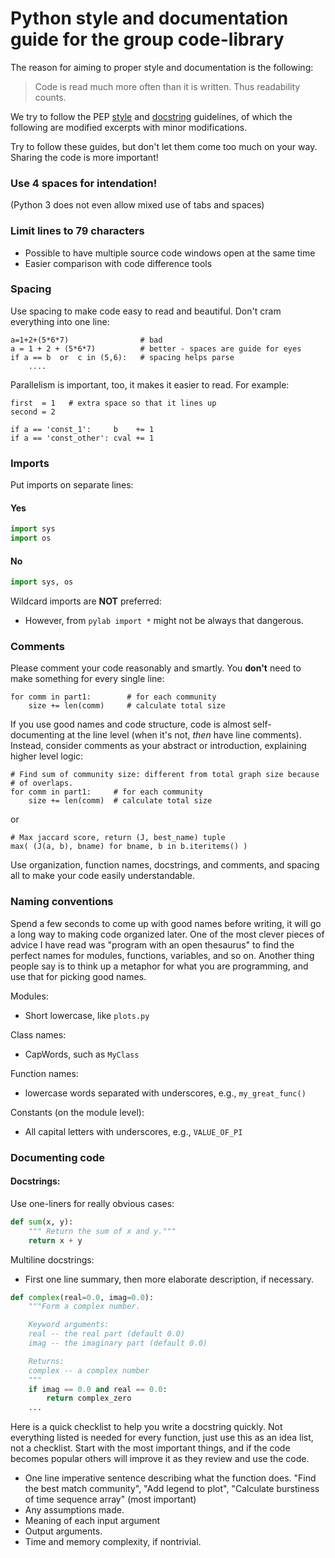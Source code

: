 # Python style and documentation guide for the group code-library

The reason for aiming to proper style and documentation is the following:

> Code is read much more often than it is written.
> Thus readability counts.

We try to follow the PEP
[style](http://legacy.python.org/dev/peps/pep-0008/) and
[docstring](http://legacy.python.org/dev/peps/pep-0257/) guidelines,
of which the following are modified excerpts with minor modifications.

Try to follow these guides, but don't let them come too much on your way.
Sharing the code is more important!


### Use 4 spaces for intendation!
(Python 3 does not even allow mixed use of tabs and spaces)

### Limit lines to 79 characters
* Possible to have multiple source code windows open at the same time
* Easier comparison with code difference tools

### Spacing
Use spacing to make code easy to read and beautiful.  Don't cram
everything into one line:

    a=1+2+(5*6*7)                # bad
    a = 1 + 2 + (5*6*7)          # better - spaces are guide for eyes
    if a == b  or  c in (5,6):   # spacing helps parse
        ....

Parallelism is important, too, it makes it easier to read.  For
example:

    first  = 1   # extra space so that it lines up
    second = 2

    if a == 'const_1':     b    += 1
    if a == 'const_other': cval += 1

### Imports
Put imports on separate lines:

#### Yes

```python
import sys
import os
```

#### No

```python
import sys, os
```

Wildcard imports are **NOT** preferred:

* However, from `pylab import *` might not be always that dangerous.


### Comments
Please comment your code reasonably and smartly.  You **don't** need to make
something for every single line:

    for comm in part1:        # for each community
        size += len(comm)     # calculate total size

If you use good names and code structure, code is almost
self-documenting at the line level (when it's not, *then* have line
comments).  Instead, consider comments as your abstract or
introduction, explaining higher level logic:

    # Find sum of community size: different from total graph size because
    # of overlaps.
    for comm in part1:     # for each community
        size += len(comm)  # calculate total size

or

    # Max jaccard score, return (J, best_name) tuple
    max( (J(a, b), bname) for bname, b in b.iteritems() )

Use organization, function names, docstrings, and comments, and
spacing all to make your code easily understandable.


### Naming conventions

Spend a few seconds to come up with good names before writing, it will
go a long way to making code organized later.  One of the most clever
pieces of advice I have read was "program with an open thesaurus" to
find the perfect names for modules, functions, variables, and so on.
Another thing people say is to think up a metaphor for what you are
programming, and use that for picking good names.


Modules:

* Short lowercase, like `plots.py`

Class names:

* CapWords, such as `MyClass`

Function names:

* lowercase words separated with underscores, e.g., `my_great_func()`

Constants (on the module level):

* All capital letters with underscores, e.g., `VALUE_OF_PI`

### Documenting code

#### Docstrings:

Use one-liners for really obvious cases:


```python
def sum(x, y):
	""" Return the sum of x and y."""
	return x + y
```

Multiline docstrings:
* First one line summary, then more elaborate description, if necessary.

```python
def complex(real=0.0, imag=0.0):
    """Form a complex number.

    Keyword arguments:
    real -- the real part (default 0.0)
    imag -- the imaginary part (default 0.0)

    Returns:
    complex -- a complex number
    """
    if imag == 0.0 and real == 0.0:
        return complex_zero
    ...
```

Here is a quick checklist to help you write a docstring quickly.  Not
everything listed is needed for every function, just use this as an
idea list, not a checklist.  Start with the most important things, and
if the code becomes popular others will improve it as they review and
use the code.

 * One line imperative sentence describing what the function does.
   "Find the best match community", "Add legend to plot", "Calculate
   burstiness of time sequence array" (most important)
 * Any assumptions made.
 * Meaning of each input argument
 * Output arguments.
 * Time and memory complexity, if nontrivial.


